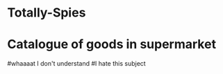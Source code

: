 # Totally-Spies
# Catalogue of goods in supermarket
#whaaaat I don't understand 
#I hate this subject
